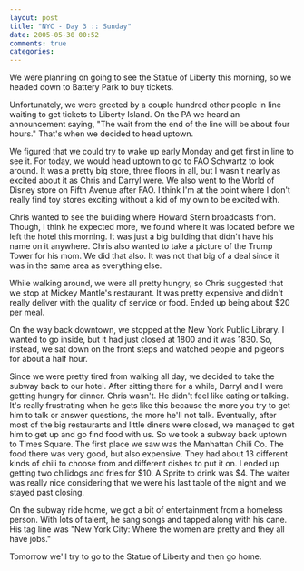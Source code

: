 ```yaml
---
layout: post
title: "NYC - Day 3 :: Sunday"
date: 2005-05-30 00:52
comments: true
categories: 
---
```

We were planning on going to see the Statue of Liberty this morning, so we headed down to Battery Park to buy tickets.

<!--more-->

Unfortunately, we were greeted by a couple hundred other people in line waiting to get tickets to Liberty Island.  On the PA we heard an announcement saying, "The wait from the end of the line will be about four hours."  That's when we decided to head uptown.

We figured that we could try to wake up early Monday and get first in line to see it.  For today, we would head uptown to go to FAO Schwartz to look around.  It was a pretty big store, three floors in all, but I wasn't nearly as excited about it as Chris and Darryl were.  We also went to the World of Disney store on Fifth Avenue after FAO.  I think I'm at the point where I don't really find toy stores exciting without a kid of my own to be excited with.

Chris wanted to see the building where Howard Stern broadcasts from.  Though, I think he expected more, we found where it was located before we left the hotel this morning.  It was just a big building that didn't have his name on it anywhere.  Chris also wanted to take a picture of the Trump Tower for his mom.  We did that also.  It was not that big of a deal since it was in the same area as everything else.

While walking around, we were all pretty hungry, so Chris suggested that we stop at Mickey Mantle's restaurant.  It was pretty expensive and didn't really deliver with the quality of service or food.  Ended up being about $20 per meal.

On the way back downtown, we stopped at the New York Public Library.  I wanted to go inside, but it had just closed at 1800 and it was 1830.  So, instead, we sat down on the front steps and watched people and pigeons for about a half hour.

Since we were pretty tired from walking all day, we decided to take the subway back to our hotel.  After sitting there for a while, Darryl and I were getting hungry for dinner.  Chris wasn't.  He didn't feel like eating or talking.  It's really frustrating when he gets like this because the more you try to get him to talk or answer questions, the more he'll not talk.  Eventually, after most of the big restaurants and little diners were closed, we managed to get him to get up and go find food with us.  So we took a subway back uptown to Times Square.  The first place we saw was the Manhattan Chili Co.  The food there was very good, but also expensive.  They had about 13 different kinds of chili to choose from and different dishes to put it on.  I ended up getting two chilidogs and fries for $10.  A Sprite to drink was $4.  The waiter was really nice considering that we were his last table of the night and we stayed past closing.

On the subway ride home, we got a bit of entertainment from a homeless person.  With lots of talent, he sang songs and tapped along with his cane.  His tag line was "New York City: Where the women are pretty and they all have jobs."

Tomorrow we'll try to go to the Statue of Liberty and then go home.
